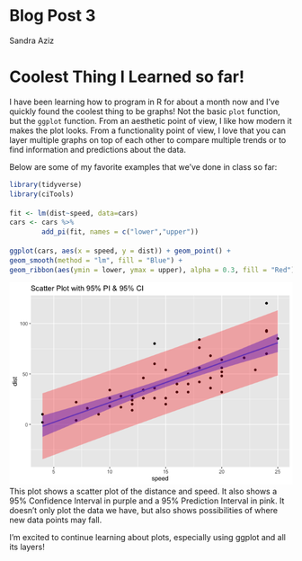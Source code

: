 Blog Post 3
================
Sandra Aziz

# Coolest Thing I Learned so far!

I have been learning how to program in R for about a month now and I’ve
quickly found the coolest thing to be graphs! Not the basic `plot`
function, but the `ggplot` function. From an aesthetic point of view, I
like how modern it makes the plot looks. From a functionality point of
view, I love that you can layer multiple graphs on top of each other to
compare multiple trends or to find information and predictions about the
data.

Below are some of my favorite examples that we’ve done in class so far:

``` r
library(tidyverse)
library(ciTools)

fit <- lm(dist~speed, data=cars)
cars <- cars %>% 
        add_pi(fit, names = c("lower","upper"))

ggplot(cars, aes(x = speed, y = dist)) + geom_point() +
geom_smooth(method = "lm", fill = "Blue") +
geom_ribbon(aes(ymin = lower, ymax = upper), alpha = 0.3, fill = "Red") + ggtitle("Scatter Plot with 95% PI & 95% CI")
```
![](../images/1-1.png)<!-- -->
This plot shows a scatter plot of the distance and speed. It also shows
a 95% Confidence Interval in purple and a 95% Prediction Interval in
pink. It doesn’t only plot the data we have, but also shows
possibilities of where new data points may fall.

I’m excited to continue learning about plots, especially using ggplot
and all its layers!
